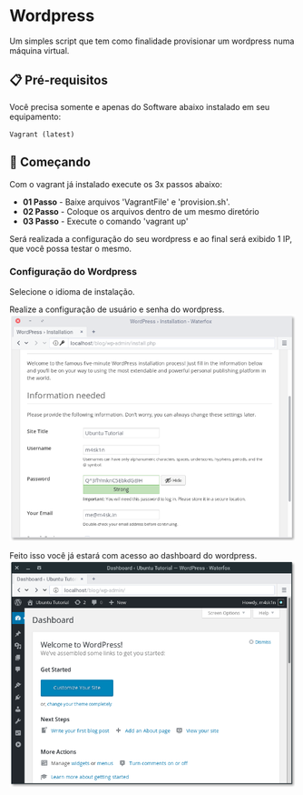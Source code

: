 # Wordpress

Um simples script que tem como finalidade provisionar um wordpress numa máquina virtual.

## 📋 Pré-requisitos

Você precisa somente e apenas do Software abaixo instalado em seu equipamento:

```
Vagrant (latest)
```

## 🚀 Começando
Com o vagrant já instalado execute os 3x passos abaixo:

* **01 Passo** - Baixe arquivos 'VagrantFile' e 'provision.sh'.
* **02 Passo** - Coloque os arquivos dentro de um mesmo diretório
* **03 Passo** - Execute o comando 'vagrant up'

Será realizada a configuração do seu wordpress e ao final será exibido 1 IP, que você possa testar o mesmo.

### Configuração do Wordpress
Selecione o idioma de instalação.

Realize a configuração de usuário e senha do wordpress.
![Alt text](image.png)

Feito isso você já estará com acesso ao dashboard do wordpress.
![Alt text](image-1.png)
